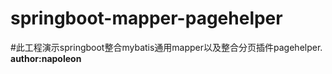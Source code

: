 # springboot-mapper-pagehelper

#此工程演示springboot整合mybatis通用mapper以及整合分页插件pagehelper.
**author:napoleon**


